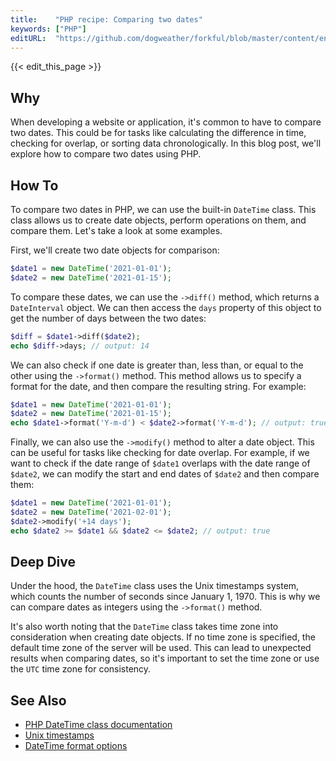 ```yaml
---
title:    "PHP recipe: Comparing two dates"
keywords: ["PHP"]
editURL:  "https://github.com/dogweather/forkful/blob/master/content/en/php/comparing-two-dates.md"
---
```


{{< edit_this_page >}}

## Why

When developing a website or application, it's common to have to compare two dates. This could be for tasks like calculating the difference in time, checking for overlap, or sorting data chronologically. In this blog post, we'll explore how to compare two dates using PHP.

## How To

To compare two dates in PHP, we can use the built-in `DateTime` class. This class allows us to create date objects, perform operations on them, and compare them. Let's take a look at some examples.

First, we'll create two date objects for comparison:

```PHP
$date1 = new DateTime('2021-01-01');
$date2 = new DateTime('2021-01-15');
```

To compare these dates, we can use the `->diff()` method, which returns a `DateInterval` object. We can then access the `days` property of this object to get the number of days between the two dates:

```PHP
$diff = $date1->diff($date2);
echo $diff->days; // output: 14
```

We can also check if one date is greater than, less than, or equal to the other using the `->format()` method. This method allows us to specify a format for the date, and then compare the resulting string. For example:

```PHP
$date1 = new DateTime('2021-01-01');
$date2 = new DateTime('2021-01-15');
echo $date1->format('Y-m-d') < $date2->format('Y-m-d'); // output: true
```

Finally, we can also use the `->modify()` method to alter a date object. This can be useful for tasks like checking for date overlap. For example, if we want to check if the date range of `$date1` overlaps with the date range of `$date2`, we can modify the start and end dates of `$date2` and then compare them:

```PHP
$date1 = new DateTime('2021-01-01');
$date2 = new DateTime('2021-02-01');
$date2->modify('+14 days');
echo $date2 >= $date1 && $date2 <= $date2; // output: true
```

## Deep Dive

Under the hood, the `DateTime` class uses the Unix timestamps system, which counts the number of seconds since January 1, 1970. This is why we can compare dates as integers using the `->format()` method.

It's also worth noting that the `DateTime` class takes time zone into consideration when creating date objects. If no time zone is specified, the default time zone of the server will be used. This can lead to unexpected results when comparing dates, so it's important to set the time zone or use the `UTC` time zone for consistency.

## See Also

- [PHP DateTime class documentation](https://www.php.net/manual/en/class.datetime.php)
- [Unix timestamps](https://www.php.net/manual/en/function.time.php)
- [DateTime format options](https://www.php.net/manual/en/datetime.format.php)
